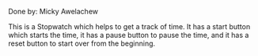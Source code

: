 Done by: Micky Awelachew

This is a Stopwatch which helps to get a track of time.
It has a start button which starts the time, it has a pause button to pause the time, and it has a reset button to start over from the beginning.  

